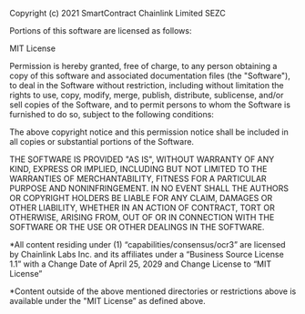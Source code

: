 Copyright (c) 2021 SmartContract Chainlink Limited SEZC

Portions of this software are licensed as follows:

MIT License

Permission is hereby granted, free of charge, to any person obtaining a copy of this software and associated documentation files (the "Software"), to deal in the Software without restriction, including without limitation the rights to use, copy, modify, merge, publish, distribute, sublicense, and/or sell copies of the Software, and to permit persons to whom the Software is furnished to do so, subject to the following conditions:

The above copyright notice and this permission notice shall be included in all copies or substantial portions of the Software.

THE SOFTWARE IS PROVIDED "AS IS", WITHOUT WARRANTY OF ANY KIND, EXPRESS OR IMPLIED, INCLUDING BUT NOT LIMITED TO THE WARRANTIES OF MERCHANTABILITY, FITNESS FOR A PARTICULAR PURPOSE AND NONINFRINGEMENT. IN NO EVENT SHALL THE AUTHORS OR COPYRIGHT HOLDERS BE LIABLE FOR ANY CLAIM, DAMAGES OR OTHER LIABILITY, WHETHER IN AN ACTION OF CONTRACT, TORT OR OTHERWISE, ARISING FROM, OUT OF OR IN CONNECTION WITH THE SOFTWARE OR THE USE OR OTHER DEALINGS IN THE SOFTWARE.

*All content residing under (1) “capabilities/consensus/ocr3” are licensed by Chainlink Labs Inc. and its affiliates under a “Business Source License 1.1” with a Change Date of April 25, 2029 and Change License to “MIT License”

*Content outside of the above mentioned directories or restrictions above is available under the "MIT License” as defined above.